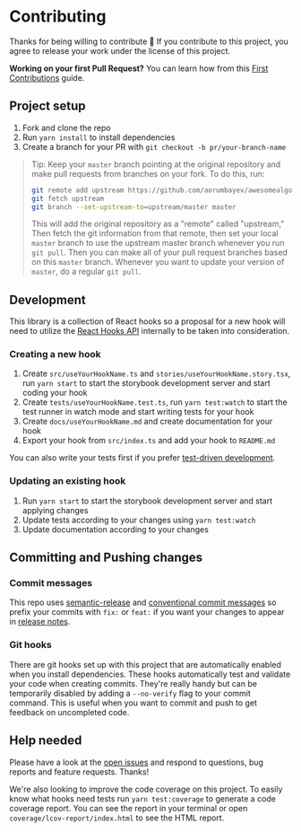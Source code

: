 # Contributing

Thanks for being willing to contribute 🙌 If you contribute to this project, you agree to release your work under the license of this project.

**Working on your first Pull Request?** You can learn how from this [First Contributions](https://github.com/firstcontributions/first-contributions)  guide.

## Project setup

1. Fork and clone the repo
1. Run `yarn install` to install dependencies
1. Create a branch for your PR with `git checkout -b pr/your-branch-name`

> Tip: Keep your `master` branch pointing at the original repository and make
> pull requests from branches on your fork. To do this, run:
>
> ```sh
> git remote add upstream https://github.com/aorumbayev/awesomealgo-hooks.git
> git fetch upstream
> git branch --set-upstream-to=upstream/master master
> ```
>
> This will add the original repository as a "remote" called "upstream," Then
> fetch the git information from that remote, then set your local `master`
> branch to use the upstream master branch whenever you run `git pull`. Then you
> can make all of your pull request branches based on this `master` branch.
> Whenever you want to update your version of `master`, do a regular `git pull`.

## Development

This library is a collection of React hooks so a proposal for a new hook will need to utilize the [React Hooks API](https://reactjs.org/docs/hooks-reference.html) internally to be taken into consideration.

### Creating a new hook

1. Create `src/useYourHookName.ts` and `stories/useYourHookName.story.tsx`, run `yarn start` to start the storybook development server and start coding your hook
1. Create `tests/useYourHookName.test.ts`, run `yarn test:watch` to start the test runner in watch mode and start writing tests for your hook
1. Create `docs/useYourHookName.md` and create documentation for your hook
1. Export your hook from `src/index.ts` and add your hook to `README.md`

You can also write your tests first if you prefer [test-driven development](https://en.wikipedia.org/wiki/Test-driven_development).

### Updating an existing hook

1. Run `yarn start` to start the storybook development server and start applying changes
2. Update tests according to your changes using `yarn test:watch`
3. Update documentation according to your changes

## Committing and Pushing changes

### Commit messages

This repo uses [semantic-release](https://github.com/semantic-release/semantic-release) and [conventional commit messages](https://conventionalcommits.org) so prefix your commits with `fix:` or `feat:` if you want your changes to appear in [release notes](https://github.com/aorumbayev/awesomealgo-hooks/blob/master/CHANGELOG.md).

### Git hooks

There are git hooks set up with this project that are automatically enabled
when you install dependencies. These hooks automatically test and validate your code when creating commits. They're really handy but can be temporarily disabled by adding a `--no-verify` flag to your commit command. This is useful when you want to commit and push to get feedback on uncompleted code.

## Help needed

Please have a look at the [open issues](https://github.com/aorumbayev/awesomealgo-hooks/issues) and respond to questions, bug reports and feature requests. Thanks!

We're also looking to improve the code coverage on this project. To easily know what hooks need tests run `yarn test:coverage` to generate a code coverage report. You can see the report in your terminal or open `coverage/lcov-report/index.html` to see the HTML report.
